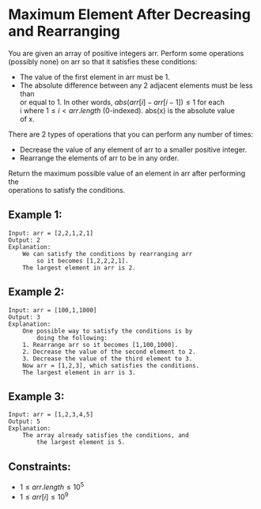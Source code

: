 # Maximum Element After Decreasing and Rearranging

You are given an array of positive integers arr. Perform some operations  
(possibly none) on arr so that it satisfies these conditions:

* The value of the first element in arr must be 1.
* The absolute difference between any 2 adjacent elements must be less than  
    or equal to 1. In other words, $abs(arr[i] - arr[i - 1]) \le 1$ for each  
    i where $1 \le i < arr.length$ (0-indexed). abs(x) is the absolute value  
    of x.

There are 2 types of operations that you can perform any number of times:

* Decrease the value of any element of arr to a smaller positive integer.
* Rearrange the elements of arr to be in any order.

Return the maximum possible value of an element in arr after performing the  
operations to satisfy the conditions.

 

## Example 1:

    Input: arr = [2,2,1,2,1]
    Output: 2
    Explanation: 
        We can satisfy the conditions by rearranging arr  
            so it becomes [1,2,2,2,1].
        The largest element in arr is 2.

## Example 2:

    Input: arr = [100,1,1000]
    Output: 3
    Explanation: 
        One possible way to satisfy the conditions is by 
            doing the following:
        1. Rearrange arr so it becomes [1,100,1000].
        2. Decrease the value of the second element to 2.
        3. Decrease the value of the third element to 3.
        Now arr = [1,2,3], which satisfies the conditions.
        The largest element in arr is 3.

## Example 3:

    Input: arr = [1,2,3,4,5]
    Output: 5
    Explanation: 
        The array already satisfies the conditions, and 
            the largest element is 5.

 

## Constraints:

* $1 \le arr.length \le 10^5$
* $1 \le arr[i] \le 10^9$

